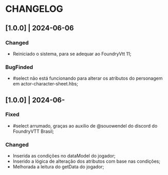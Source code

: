 # CHANGELOG

## [1.0.0] | 2024-06-06
### Changed
- Reiniciado o sistema, para se adequar ao FoundryVtt 11;
### BugFinded
- #select não está funcionando para alterar os atributos do personagem em actor-character-sheet.hbs;

## [1.0.0] | 2024-06-
### Fixed
- #select arrumado, graças ao auxilio de @souowendel do discord do FoundryVTT Brasil;
### Changed
- Inserida as condições no dataModel do jogador;
- Inserido a lógica de alteração dos atributos com base nas condições;
- Melhorada a leitura do getData do jogador;
